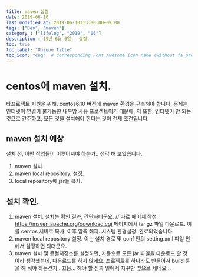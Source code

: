 ```yaml
---
title: maven 삽질
date: 2019-06-10
last_modified_at: 2019-06-10T13:00:00+09:00
tags: ["Dev", "maven"]
category : ["lifelog", "2019", "06"]
description : 19년 6월 6일.. 삽질..
toc: true
toc_label: "Unique Title"
toc_icon: "cog"  # corresponding Font Awesome icon name (without fa prefix)
---
```


# centos에 maven 설치.
타프로젝트 지원을 위해, 
centos6.10 버전에 maven 환경을 구축해야 합니다.
문제는 인터넷이 연결이 불가능한 내부망 사용 프로젝트이기 때문에,
저 또한, 인터넷이 안 되는 것으로 간주하고,
모든 것을 설치해야 한다는 것이 전제 조건입니다.

## maven 설치 예상
설치 전, 어떤 작업들이 이루어져야 하는가..
생각 해 보았습니다.
1. maven 설치.
2. maven local repository. 설정.
3. local repository에 jar들 복사.

## 설치 확인.
1. maven 설치.
   설치는 확인 결과, 간단하더군요.
   // 따로 페이지 작성
   https://maven.apache.org/download.cgi 
   페이지에서 tar.gz 파일 다운로드. 
   이를 centos 서버로 복사. 이후 압축 해제.
   시스템 환경설정. 
   완료되었습니다.
2. maven local repository 설정.
   이는 설치 경로 및 conf 안의 setting.xml 파일 안에서
   설정하면 되더군요.
3. maven 설치 및 로컬저장소를 설정하면,
   자동으로 모든 jar 파일을 다운로드 할 것이라 생각했는데,
   다운로드를 하지 않네요.
   프로젝트를 하나라도 만들어서 build 등을 해 줘야 하는건지..
   끄응... 해야 할 진짜 일에서 자꾸만 옆으로 세네요...
   